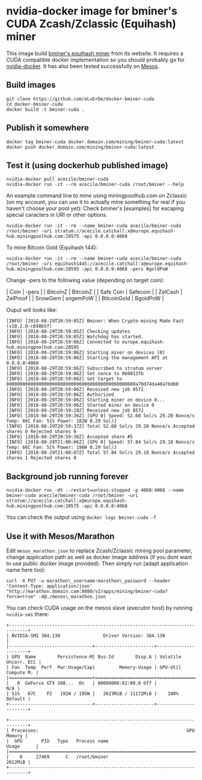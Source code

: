 # nvidia-docker image for bminer's CUDA Zcash/Zclassic (Equihash) miner

This image build [bminer's equihash miner] from its website.
It requires a CUDA compatible docker implementation so you should probably go
for [nvidia-docker].
It has also been tested successfully on [Mesos].

## Build images

```
git clone https://github.com/eLvErDe/docker-bminer-cuda
cd docker-bminer-cuda
docker build -t bminer-cuda .
```

## Publish it somewhere

```
docker tag bminer-cuda docker.domain.com/mining/bminer-cuda:latest
docker push docker.domain.com/mining/bminer-cuda:latest
```

## Test it (using dockerhub published image)

```
nvidia-docker pull acecile/bminer-cuda
nvidia-docker run -it --rm acecile/bminer-cuda /root/bminer --help
```

An example command line to mine using miningpoolhub.com on Zclassic (on my account, you can use it to actually mine something for real if you haven't choose your pool yet):
Check bminer's [examples] for escaping special caracters in URI or other options.
```
nvidia-docker run -it --rm --name bminer-cuda acecile/bminer-cuda /root/bminer -uri stratum://acecile.catchall:x@europe.equihash-hub.miningpoolhub.com:20575 -api 0.0.0.0:4068
```

To mine Bitcoin Gold (Equihash 144):

```
nvidia-docker run -it --rm --name bminer-cuda acecile/bminer-cuda /root/bminer -uri equihash1445://acecile.catchall:x@europe.equihash-hub.miningpoolhub.com:20595 -api 0.0.0.0:4068 -pers BgoldPoW
```

Change -pers to the following value (depending on target coin):

|     Coin    |   -pers  |
|  BitcoinZ   | BitcoinZ |
|  Safe Coin  | Safecoin |
|   ZelCash   | ZelProof |
|   SnowGem   | sngemPoW |
| BitcoinGold | BgoldPoW |


Ouput will looks like:
```
[INFO] [2018-08-29T20:59:05Z] Bminer: When Crypto-mining Made Fast (v10.2.0-c698b5f) 
[INFO] [2018-08-29T20:59:05Z] Checking updates                             
[INFO] [2018-08-29T20:59:05Z] Watchdog has started.                        
[INFO] [2018-08-29T20:59:06Z] Connected to europe.equihash-hub.miningpoolhub.com:20595 
[INFO] [2018-08-29T20:59:06Z] Starting miner on devices [0]                
[INFO] [2018-08-29T20:59:06Z] Starting the management API at 0.0.0.0:4068  
[INFO] [2018-08-29T20:59:06Z] Subscribed to stratum server                 
[INFO] [2018-08-29T20:59:06Z] Set nonce to 060013fb                        
[INFO] [2018-08-29T20:59:06Z] Set target to 000000000000000000000000000000000000000000000080a70d74da40a70d00 
[INFO] [2018-08-29T20:59:06Z] Received new job 8571                        
[INFO] [2018-08-29T20:59:06Z] Authorized                                   
[INFO] [2018-08-29T20:59:06Z] Starting miner on device 0...                
[INFO] [2018-08-29T20:59:06Z] Started miner on device 0                    
[INFO] [2018-08-29T20:59:28Z] Received new job 8572                        
[INFO] [2018-08-29T20:59:36Z] [GPU 0] Speed: 52.60 Sol/s 29.20 Nonce/s Temp: 66C Fan: 51% Power: 182W 0.29 Sol/J 
[INFO] [2018-08-29T20:59:37Z] Total 52.60 Sol/s 29.20 Nonce/s Accepted shares 0 Rejected shares 0 
[INFO] [2018-08-29T20:59:38Z] Accepted share #5                            
[INFO] [2018-08-29T21:00:06Z] [GPU 0] Speed: 57.84 Sol/s 29.18 Nonce/s Temp: 66C Fan: 51% Power: 198W 0.29 Sol/J 
[INFO] [2018-08-29T21:00:07Z] Total 57.84 Sol/s 29.18 Nonce/s Accepted shares 1 Rejected shares 0 
```

## Background job running forever

```
nvidia-docker run -dt --restart=unless-stopped -p 4068:4068 --name bminer-cuda acecile/bminer-cuda /root/bminer -uri stratum://acecile.catchall:x@europe.equihash-hub.miningpoolhub.com:20575 -api 0.0.0.0:4068
```

You can check the output using `docker logs bminer-cuda -f`


## Use it with Mesos/Marathon

Edit `mesos_marathon.json` to replace Zcash/Zclassic mining pool parameter, change application path as well as docker image address (if you dont want to use public docker image provided).
Then simply run (adapt application name here too):

```
curl -X PUT -u marathon\_username:marathon\_password --header 'Content-Type: application/json' "http://marathon.domain.com:8080/v2/apps/mining/bminer-cuda?force=true" -d@./mesos\_marathon.json
```

You can check CUDA usage on the mesos slave (executor host) by running `nvidia-smi` there:

```
+-----------------------------------------------------------------------------+
| NVIDIA-SMI 384.130                Driver Version: 384.130                   |
|-------------------------------+----------------------+----------------------+
| GPU  Name        Persistence-M| Bus-Id        Disp.A | Volatile Uncorr. ECC |
| Fan  Temp  Perf  Pwr:Usage/Cap|         Memory-Usage | GPU-Util  Compute M. |
|===============================+======================+======================|
|   0  GeForce GTX 108...  On   | 00000000:82:00.0 Off |                  N/A |
| 51%   67C    P2   192W / 195W |   2623MiB / 11172MiB |    100%      Default |
+-------------------------------+----------------------+----------------------+
                                                                               
+-----------------------------------------------------------------------------+
| Processes:                                                       GPU Memory |
|  GPU       PID   Type   Process name                             Usage      |
|=============================================================================|
|    0     27469      C   /root/bminer                                2612MiB |
+-----------------------------------------------------------------------------+
```

[bminer's equihash miner]: https://www.bminer.me
[nvidia-docker]: https://github.com/NVIDIA/nvidia-docker
[Mesos]: http://mesos.apache.org/documentation/latest/gpu-support/
[example]: https://www.bminer.me/examples/
